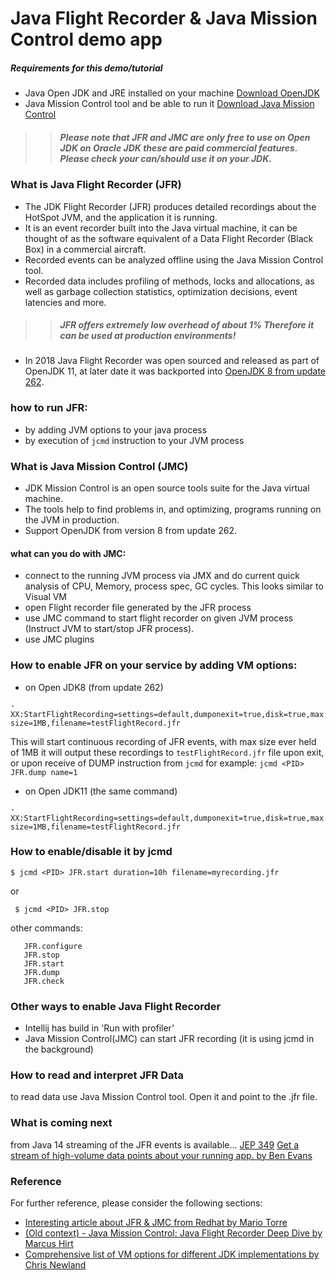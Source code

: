 # Java Flight Recorder & Java Mission Control demo app

##### Requirements for this demo/tutorial

* Java Open JDK and JRE installed on your machine [Download OpenJDK](https://adoptopenjdk.net/?variant=openjdk8&jvmVariant=hotspot)
* Java Mission Control tool and be able to run it [Download Java Mission Control](https://adoptopenjdk.net/jmc)

>> ##### Please note that JFR and JMC are only free to use on Open JDK on Oracle JDK these are paid commercial features. Please check your can/should use it on your JDK.

### What is Java Flight Recorder (JFR)

* The JDK Flight Recorder (JFR) produces detailed recordings about the HotSpot JVM, and the application it is running.
* It is an event recorder built into the Java virtual machine, it can be thought of as the software equivalent of a Data Flight Recorder (Black Box) in a commercial aircraft.
* Recorded events can be analyzed offline using the Java Mission Control tool. 
* Recorded data includes profiling of methods, locks and allocations, as well as garbage collection statistics, optimization decisions, event latencies and more.

>> ##### JFR offers extremely low overhead of about 1% Therefore it can be used at production environments!

* In 2018 Java Flight Recorder was open sourced and released as part of OpenJDK 11, at later date it was backported into [OpenJDK 8 from update 262](https://bugs.openjdk.java.net/browse/JDK-8223147).

### how to run JFR:

* by adding JVM options to your java process 
* by execution of ```jcmd``` instruction to your JVM process

### What is Java Mission Control (JMC)

* JDK Mission Control is an open source tools suite for the Java virtual machine.
* The tools help to find problems in, and optimizing, programs running on the JVM in production. 
* Support OpenJDK from version 8 from update 262.

#### what can you do with JMC:
* connect to the running JVM process via JMX and do current quick analysis of CPU, Memory, process spec, GC cycles. This looks similar to Visual VM
* open Flight recorder file generated by the JFR process
* use JMC command to start flight recorder on given JVM process (Instruct JVM to start/stop JFR process).
* use JMC plugins

### How to enable JFR on your service by adding VM options:
* on Open JDK8 (from update 262)

```-XX:StartFlightRecording=settings=default,dumponexit=true,disk=true,maxsize=1MB,filename=testFlightRecord.jfr```

This will start continuous recording of JFR events, with max size ever held of 1MB it will output these recordings to ```testFlightRecord.jfr``` file upon exit, or upon receive of DUMP instruction from ```jcmd``` for example: ```jcmd <PID> JFR.dump name=1```


* on Open JDK11 (the same command)

```-XX:StartFlightRecording=settings=default,dumponexit=true,disk=true,maxsize=1MB,filename=testFlightRecord.jfr```

### How to enable/disable it by jcmd

```$ jcmd <PID> JFR.start duration=10h filename=myrecording.jfr```

or 

``` $ jcmd <PID> JFR.stop``` 
   
other commands:

```
   JFR.configure
   JFR.stop
   JFR.start
   JFR.dump
   JFR.check
```

### Other ways to enable Java Flight Recorder 
- Intellij has build in 'Run with profiler'
- Java Mission Control(JMC) can start JFR recording (it is using jcmd in the background)


### How to read and interpret JFR Data
to read data use Java Mission Control tool. Open it and point to the .jfr file.


### What is coming next
from Java 14 streaming of the JFR events is available... [JEP 349](https://openjdk.java.net/jeps/349)
[Get a stream of high-volume data points about your running app.
 by Ben Evans](https://blogs.oracle.com/javamagazine/java-flight-recorder-and-jfr-event-streaming-in-java-14)

 
 
### Reference
For further reference, please consider the following sections:

* [Interesting article about JFR & JMC from Redhat by Mario Torre](https://developers.redhat.com/blog/2020/08/25/get-started-with-jdk-flight-recorder-in-openjdk-8u/)
* [(Old context) - Java Mission Control: Java Flight Recorder Deep Dive by Marcus Hirt](https://www.slideshare.net/marcushirt/java-mission-control-java-flight-recorder-deep-dive)
* [Comprehensive list of VM options for different JDK implementations by Chris Newland](https://github.com/chriswhocodes/VMOptionsExplorer)
